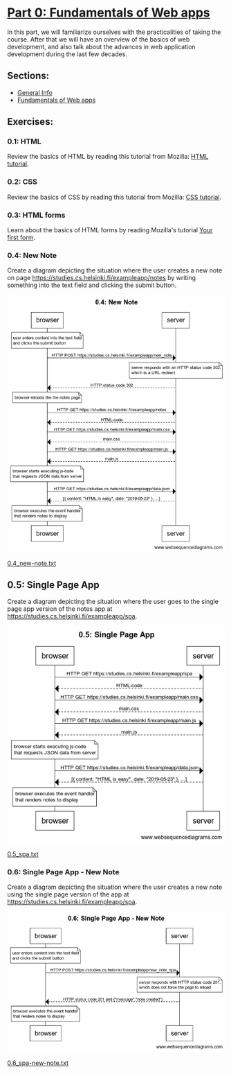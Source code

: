 # [Part 0: Fundamentals of Web apps](https://fullstackopen.com/en/part0)
In this part, we will familiarize ourselves with the practicalities of taking the course. After that we will have an overview of the basics of web development, and also talk about the advances in web application development during the last few decades.

## Sections:
* [General Info](https://fullstackopen.com/en/part0/general_info)
* [Fundamentals of Web apps](https://fullstackopen.com/en/part0/fundamentals_of_web_apps)

## Exercises:
### **0.1: HTML**
Review the basics of HTML by reading this tutorial from Mozilla: [HTML tutorial](https://developer.mozilla.org/en-US/docs/Learn/Getting_started_with_the_web/HTML_basics).

### **0.2: CSS**
Review the basics of CSS by reading this tutorial from Mozilla: [CSS tutorial](https://developer.mozilla.org/en-US/docs/Learn/Getting_started_with_the_web/CSS_basics).

### **0.3: HTML forms**
Learn about the basics of HTML forms by reading Mozilla's tutorial [Your first form](https://developer.mozilla.org/en-US/docs/Learn/HTML/Forms/Your_first_HTML_form).

### **0.4: New Note**
Create a diagram depicting the situation where the user creates a new note on page https://studies.cs.helsinki.fi/exampleapp/notes by writing something into the text field and clicking the submit button.

![0.4_new-note.png](0.4_new-note.png)

[0.4_new-note.txt](0.4_new-note.txt)

## 0.5: Single Page App
Create a diagram depicting the situation where the user goes to the single page app version of the notes app at https://studies.cs.helsinki.fi/exampleapp/spa.

![0.5_spa.png](0.5_spa.png)

[0.5_spa.txt](0.5_spa.txt)

### **0.6: Single Page App - New Note**
Create a diagram depicting the situation where the user creates a new note using the single page version of the app at https://studies.cs.helsinki.fi/exampleapp/spa.

![0.6_spa-new-note.png](0.6_spa-new-note.png)

[0.6_spa-new-note.txt](0.6_spa-new-note.txt)